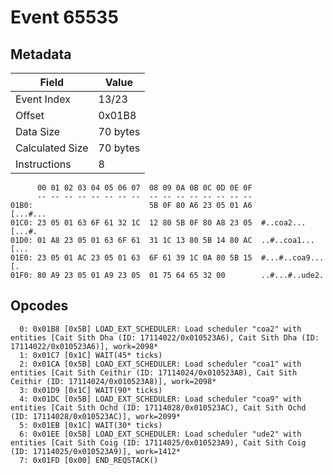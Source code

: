 # Event 65535

## Metadata

| Field           | Value    |
|-----------------|----------|
| Event Index     | 13/23    |
| Offset          | 0x01B8   |
| Data Size       | 70 bytes |
| Calculated Size | 70 bytes |
| Instructions    | 8        |

```
      00 01 02 03 04 05 06 07  08 09 0A 0B 0C 0D 0E 0F
      -- -- -- -- -- -- -- --  -- -- -- -- -- -- -- --
01B0:                          5B 0F 80 A6 23 05 01 A6          [...#...
01C0: 23 05 01 63 6F 61 32 1C  12 80 5B 0F 80 A8 23 05  #..coa2...[...#.
01D0: 01 A8 23 05 01 63 6F 61  31 1C 13 80 5B 14 80 AC  ..#..coa1...[...
01E0: 23 05 01 AC 23 05 01 63  6F 61 39 1C 0A 80 5B 15  #...#..coa9...[.
01F0: 80 A9 23 05 01 A9 23 05  01 75 64 65 32 00        ..#...#..ude2.  
```

## Opcodes

```
  0: 0x01B8 [0x5B] LOAD_EXT_SCHEDULER: Load scheduler "coa2" with entities [Cait Sith Dha (ID: 17114022/0x010523A6), Cait Sith Dha (ID: 17114022/0x010523A6)], work=2098*
  1: 0x01C7 [0x1C] WAIT(45* ticks)
  2: 0x01CA [0x5B] LOAD_EXT_SCHEDULER: Load scheduler "coa1" with entities [Cait Sith Ceithir (ID: 17114024/0x010523A8), Cait Sith Ceithir (ID: 17114024/0x010523A8)], work=2098*
  3: 0x01D9 [0x1C] WAIT(90* ticks)
  4: 0x01DC [0x5B] LOAD_EXT_SCHEDULER: Load scheduler "coa9" with entities [Cait Sith Ochd (ID: 17114028/0x010523AC), Cait Sith Ochd (ID: 17114028/0x010523AC)], work=2099*
  5: 0x01EB [0x1C] WAIT(30* ticks)
  6: 0x01EE [0x5B] LOAD_EXT_SCHEDULER: Load scheduler "ude2" with entities [Cait Sith Coig (ID: 17114025/0x010523A9), Cait Sith Coig (ID: 17114025/0x010523A9)], work=1412*
  7: 0x01FD [0x00] END_REQSTACK()
```
